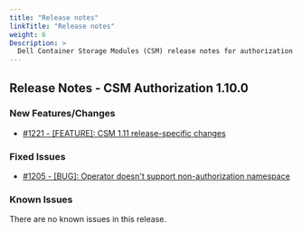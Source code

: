 ```yaml
---
title: "Release notes"
linkTitle: "Release notes"
weight: 6
Description: >
  Dell Container Storage Modules (CSM) release notes for authorization
---
```


## Release Notes - CSM Authorization 1.10.0












### New Features/Changes

- [#1221 - [FEATURE]: CSM 1.11 release-specific changes](https://github.com/dell/csm/issues/1221)

### Fixed Issues

- [#1205 - [BUG]: Operator doesn't support non-authorization namespace](https://github.com/dell/csm/issues/1205)

### Known Issues

There are no known issues in this release.
